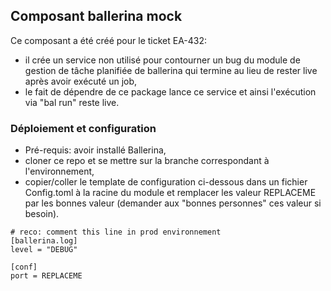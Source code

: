 ## Composant ballerina mock

Ce composant a été créé pour le ticket EA-432: 
* il crée un service non utilisé pour contourner un bug du module de gestion de tâche planifiée de ballerina qui termine au lieu de rester live après avoir exécuté un job,
* le fait de dépendre de ce package lance ce service et ainsi l'exécution via "bal run" reste live.

### Déploiement et configuration

* Pré-requis: avoir installé Ballerina,
* cloner ce repo et se mettre sur la branche correspondant à l'environnement,
* copier/coller le template de configuration ci-dessous dans un fichier Config.toml à la racine du module et remplacer les valeur REPLACEME par les bonnes valeur (demander aux "bonnes personnes" ces valeur si besoin).

```
# reco: comment this line in prod environnement
[ballerina.log]
level = "DEBUG"

[conf]
port = REPLACEME

```
